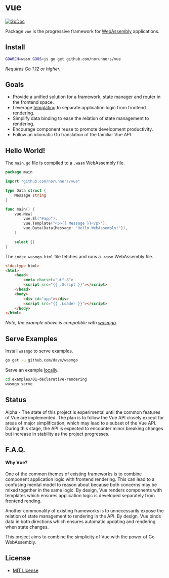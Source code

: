 # vue
[![GoDoc](https://godoc.org/github.com/norunners/vue?status.svg)](https://godoc.org/github.com/norunners/vue)

Package `vue` is the progressive framework for [WebAssembly](https://github.com/golang/go/wiki/WebAssembly) applications.

## Install
```bash
GOARCH=wasm GOOS=js go get github.com/norunners/vue
```
*Requires Go 1.12 or higher.*

## Goals
* Provide a unified solution for a framework, state manager and router in the frontend space.
* Leverage [templating](https://github.com/norunners/vueg) to separate application logic from frontend rendering.
* Simplify data binding to ease the relation of state management to rendering.
* Encourage component reuse to promote development productivity.
* Follow an idiomatic Go translation of the familiar Vue API.

## Hello World!
The `main.go` file is compiled to a `.wasm` WebAssembly file.
```go
package main

import "github.com/norunners/vue"

type Data struct {
	Message string
}

func main() {
	vue.New(
		vue.El("#app"),
		vue.Template("<p>{{ Message }}</p>"),
		vue.Data(Data{Message: "Hello WebAssembly!"}),
	)

	select {}
}
```

The `index.wasmgo.html` file fetches and runs a `.wasm` WebAssembly file.
```html
<!doctype html>
<html>
    <head>
        <meta charset="utf-8">
        <script src="{{ .Script }}"></script>
    </head>
    <body>
        <div id="app"></div>
        <script src="{{ .Loader }}"></script>
    </body>
</html>
```
*Note, the example above is compatible with [wasmgo](https://github.com/dave/wasmgo).*

## Serve Examples
Install `wasmgo` to serve examples.
```bash
go get -u github.com/dave/wasmgo
```

Serve an example [locally](http://localhost:8080/).
```bash
cd examples/01-declarative-rendering
wasmgo serve
```

## Status
Alpha - The state of this project is experimental until the common features of Vue are implemented.
The plan is to follow the Vue API closely except for areas of major simplification, which may lead to a subset of the Vue API.
During this stage, the API is expected to encounter minor breaking changes but increase in stability as the project progresses.

## F.A.Q.

#### Why Vue?
One of the common themes of existing frameworks is to combine component application logic with frontend rendering.
This can lead to a confusing mental model to reason about because both concerns may be mixed together in the same logic.
By design, Vue renders components with templates which ensures application logic is developed separately from frontend rending.

Another commonality of existing frameworks is to unnecessarily expose the relation of state management to rendering in the API.
By design, Vue binds data in both directions which ensures automatic updating and rendering when state changes.

This project aims to combine the simplicity of Vue with the power of Go WebAssembly.

License
-------
* [MIT License](LICENSE)
